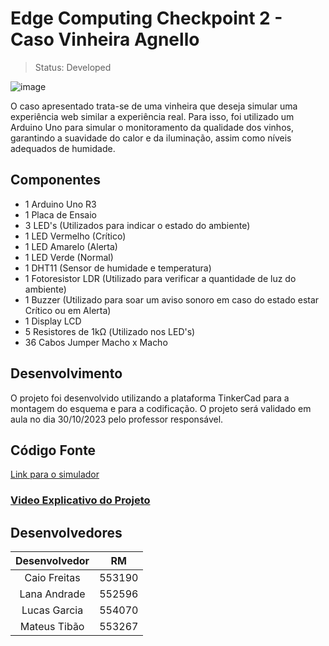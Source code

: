 # Edge Computing Checkpoint 2 - Caso Vinheira Agnello

> Status: Developed

![image](https://github.com/LanaAndrade/CP2-Arduino/assets/82892986/925fe9c4-7c22-4a6e-a2de-e0990b9eddf7)

O caso apresentado trata-se de uma vinheira que deseja simular uma experiência web similar a experiência real. Para isso, foi utilizado um Arduino Uno para simular o monitoramento da qualidade dos vinhos, garantindo a suavidade do calor e da iluminação, assim como níveis adequados de humidade.

## Componentes
* 1 Arduino Uno R3
* 1 Placa de Ensaio
* 3 LED's (Utilizados para indicar o estado do ambiente)
* 1 LED Vermelho (Crítico)
* 1 LED Amarelo (Alerta)
* 1 LED Verde (Normal)
* 1 DHT11 (Sensor de humidade e temperatura)
* 1 Fotoresistor LDR (Utilizado para verificar a quantidade de luz do ambiente)
* 1 Buzzer (Utilizado para soar um aviso sonoro em caso do estado estar Crítico ou em Alerta)
* 1 Display LCD
* 5 Resistores de 1kΩ (Utilizado nos LED's)
* 36 Cabos Jumper Macho x Macho
  
## Desenvolvimento
O projeto foi desenvolvido utilizando a plataforma TinkerCad para a montagem do esquema e para a codificação. O projeto será validado em aula no dia 30/10/2023 pelo professor responsável.

## Código Fonte
[Link para o simulador](https://wokwi.com/projects/379328212040101889)

### [Video Explicativo do Projeto]()

## Desenvolvedores

Desenvolvedor | RM
:-----------: | :------:
Caio Freitas  | 553190
Lana Andrade  | 552596
Lucas Garcia  | 554070
Mateus Tibão  | 553267

